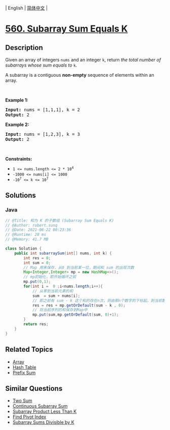 
| English | [简体中文](README.md) |

# [560. Subarray Sum Equals K](https://leetcode.cn//problems/subarray-sum-equals-k/)

## Description

<p>Given an array of integers <code>nums</code> and an integer <code>k</code>, return <em>the total number of subarrays whose sum equals to</em> <code>k</code>.</p>

<p>A subarray is a contiguous <strong>non-empty</strong> sequence of elements within an array.</p>

<p>&nbsp;</p>
<p><strong class="example">Example 1:</strong></p>
<pre><strong>Input:</strong> nums = [1,1,1], k = 2
<strong>Output:</strong> 2
</pre><p><strong class="example">Example 2:</strong></p>
<pre><strong>Input:</strong> nums = [1,2,3], k = 3
<strong>Output:</strong> 2
</pre>
<p>&nbsp;</p>
<p><strong>Constraints:</strong></p>

<ul>
	<li><code>1 &lt;= nums.length &lt;= 2 * 10<sup>4</sup></code></li>
	<li><code>-1000 &lt;= nums[i] &lt;= 1000</code></li>
	<li><code>-10<sup>7</sup> &lt;= k &lt;= 10<sup>7</sup></code></li>
</ul>


## Solutions


### Java

```Java
// @Title: 和为 K 的子数组 (Subarray Sum Equals K)
// @Author: robert.sunq
// @Date: 2021-06-22 00:23:36
// @Runtime: 28 ms
// @Memory: 41.7 MB

class Solution {
    public int subarraySum(int[] nums, int k) {
        int res = 0;
        int sum = 0;
        // Map 用来保存，从0 到当前某一位，期间和 sum 的出现次数
        Map<Integer,Integer> mp = new HashMap<>();
        // mp初始化，即开始循环之前
        mp.put(0,1);
        for(int i =  0 ;i<nums.length;i++){
            // 从零到当前元素的和
            sum  = sum + nums[i];
            // 即之前有 sum - k 这个和的存在n次，则由那n个数字的下标起，到当前数值的和为 k     sum - （sum - k） = k
            res = res + mp.getOrDefault(sum - k , 0);
            // 将当前序列的和保存到Map中
            mp.put(sum,mp.getOrDefault(sum, 0)+1);
        }
        return res;
    }
}
```



## Related Topics

- [Array](https://leetcode.cn//tag/array)
- [Hash Table](https://leetcode.cn//tag/hash-table)
- [Prefix Sum](https://leetcode.cn//tag/prefix-sum)

## Similar Questions

- [Two Sum](../two-sum/README_EN.md)
- [Continuous Subarray Sum](../continuous-subarray-sum/README_EN.md)
- [Subarray Product Less Than K](../subarray-product-less-than-k/README_EN.md)
- [Find Pivot Index](../find-pivot-index/README_EN.md)
- [Subarray Sums Divisible by K](../subarray-sums-divisible-by-k/README_EN.md)
